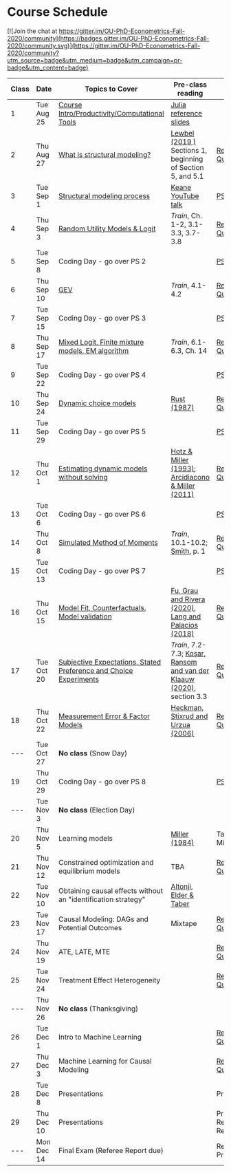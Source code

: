 # Course Schedule

[![Join the chat at https://gitter.im/OU-PhD-Econometrics-Fall-2020/community](https://badges.gitter.im/OU-PhD-Econometrics-Fall-2020/community.svg)](https://gitter.im/OU-PhD-Econometrics-Fall-2020/community?utm_source=badge&utm_medium=badge&utm_campaign=pr-badge&utm_content=badge)

| **Class**  | **Date**  | **Topics to Cover**  | **Pre-class reading** | **Due** |
|--- |---  |--- |---  |---  |
| 1  | Tue Aug 25  | [Course Intro/Productivity/Computational Tools](https://raw.githack.com/OU-PhD-Econometrics/fall-2020/master/LectureNotes/01-Productivity/01slides.html) | [Julia reference slides](https://raw.githack.com/OU-PhD-Econometrics/fall-2020/master/LectureNotes/00-JuliaTips/00slides.html#1)  | |
| 2  | Thu Aug 27  | [What is structural modeling?](https://raw.githack.com/OU-PhD-Econometrics/fall-2020/master/LectureNotes/02-IntroStructuralModels/02slides.html) | [Lewbel (2019 )](https://doi.org/10.1257/jel.20181361) Sections 1, beginning of Section 5, and 5.1  | [Reading Quiz](https://github.com/OU-PhD-Econometrics/fall-2020/blob/master/ReadingQuizzes/RQ1.md)  |
| 3  | Tue Sep  1  | [Structural modeling process](https://raw.githack.com/OU-PhD-Econometrics/fall-2020/master/LectureNotes/03-StructuralWorkflow/03slides.html) | [Keane YouTube talk](https://www.youtube.com/watch?v=0hazaPBAYWE) | [PS 1](https://github.com/OU-PhD-Econometrics/fall-2020/blob/master/ProblemSets/PS1-julia-intro/PS1.pdf)  |
| 4  | Thu Sep  3  | [Random Utility Models & Logit](https://raw.githack.com/OU-PhD-Econometrics/fall-2020/master/LectureNotes/04-StaticDiscreteChoice/04slides.html) |  _Train_,  Ch. 1-2, 3.1-3.3, 3.7-3.8  | [Reading Quiz](https://github.com/OU-PhD-Econometrics/fall-2020/blob/master/ReadingQuizzes/RQ2.md)  |
| 5  | Tue Sep  8  | Coding Day - go over PS 2  | | [PS 2](https://github.com/OU-PhD-Econometrics/fall-2020/blob/master/ProblemSets/PS2-optimization-intro/PS2.pdf) |
| 6  | Thu Sep 10  | [GEV](https://raw.githack.com/OU-PhD-Econometrics/fall-2020/master/LectureNotes/05-GEV/05slides.html)  | _Train_, 4.1-4.2  | [Reading Quiz](https://github.com/OU-PhD-Econometrics/fall-2020/blob/master/ReadingQuizzes/RQ3.md)  |
| 7  | Tue Sep 15  | Coding Day - go over PS 3  | | [PS 3](https://github.com/OU-PhD-Econometrics/fall-2020/blob/master/ProblemSets/PS3-gev/PS3.pdf)  |
| 8  | Thu Sep 17  | [Mixed Logit, Finite mixture models, EM algorithm](https://raw.githack.com/OU-PhD-Econometrics/fall-2020/fe8929212741bb59dc023713688f8763e51c71e6/LectureNotes/06-Mixture/06slides.html) | _Train_, 6.1-6.3, Ch. 14  | [Reading Quiz](https://github.com/OU-PhD-Econometrics/fall-2020/blob/master/ReadingQuizzes/RQ4.md)  |
| 9  | Tue Sep 22  | Coding Day - go over PS 4  | | [PS 4](https://github.com/OU-PhD-Econometrics/fall-2020/blob/master/ProblemSets/PS4-mixture/PS4.pdf)  |
| 10 | Thu Sep 24  | [Dynamic choice models](https://raw.githack.com/OU-PhD-Econometrics/fall-2020/082067f759eccd2a138ae5e050134c6421943e9d/LectureNotes/07-DDC/07slides.html)  | [Rust (1987)](http://www.jstor.org/stable/1911259)  | [Reading Quiz](https://github.com/OU-PhD-Econometrics/fall-2020/blob/master/ReadingQuizzes/RQ5.md)  |
| 11 | Tue Sep 29  | Coding Day - go over PS 5  | | [PS 5](https://github.com/OU-PhD-Econometrics/fall-2020/blob/master/ProblemSets/PS5-ddc/PS5.pdf)  |
| 12 | Thu Oct  1  | [Estimating dynamic models without solving](https://raw.githack.com/OU-PhD-Econometrics/fall-2020/e78398df8e95102ce9ec1cd8bb4b60d60a6a3709/LectureNotes/08-CCP/08slides.html)  | [Hotz & Miller (1993)](https://doi.org/10.2307/2298122); [Arcidiacono & Miller (2011)](https://doi.org/10.3982/ECTA7743)  | [Reading Quiz](https://github.com/OU-PhD-Econometrics/fall-2020/blob/master/ReadingQuizzes/RQ6.md)  |
| 13 | Tue Oct  6  | Coding Day - go over PS 6  | | [PS 6](https://github.com/OU-PhD-Econometrics/fall-2020/blob/master/ProblemSets/PS6-ccp/PS6.pdf)  |
| 14 | Thu Oct  8  | [Simulated Method of Moments](https://raw.githack.com/OU-PhD-Econometrics/fall-2020/24b0d44f914bda6f549d5a446468cd16d1948dd6/LectureNotes/09-SMM/09slides.html)  | _Train_, 10.1-10.2; [Smith](http://www.econ.yale.edu/smith/palgrave7.pdf), p. 1  | [Reading Quiz](https://github.com/OU-PhD-Econometrics/fall-2020/blob/master/ReadingQuizzes/RQ7.md)  |
| 15 | Tue Oct 13  | Coding Day - go over PS 7  | | [PS 7](https://github.com/OU-PhD-Econometrics/fall-2020/blob/master/ProblemSets/PS7-smm/PS7.pdf)  |
| 16 | Thu Oct 15  | [Model Fit, Counterfactuals, Model validation](https://raw.githack.com/OU-PhD-Econometrics/fall-2020/master/LectureNotes/10-Cfl/10slides.html) | [Fu, Grau and Rivera (2020)](https://www.ssc.wisc.edu/~cfu/wander.pdf), [Lang and Palacios (2018)](http://people.bu.edu/lang/Lang%20and%20Palacios.pdf) | [Reading Quiz](https://github.com/OU-PhD-Econometrics/fall-2020/blob/master/ReadingQuizzes/RQ8.md)  |
| 17 | Tue Oct 20  | [Subjective Expectations, Stated Preference and Choice Experiments](https://raw.githack.com/OU-PhD-Econometrics/fall-2020/master/LectureNotes/11-SubjExp/11slides.html)  | _Train_, 7.2-7.3; [Koşar, Ransom and van der Klaauw (2020)](https://tyleransom.github.io/research/SCE_migration.pdf), section 3.3 | [Reading Quiz](https://github.com/OU-PhD-Econometrics/fall-2020/blob/master/ReadingQuizzes/RQ9.md)  |
| 18 | Thu Oct 22  | [Measurement Error & Factor Models](https://raw.githack.com/OU-PhD-Econometrics/fall-2020/fcdfaa8be0acf072f7d251e1d29632eccd74da05/LectureNotes/12-Factor/12slides.html)  | [Heckman, Stixrud and Urzua (2006)](https://jenni.uchicago.edu/papers/Heckman-Stixrud-Urzua_JOLE_v24n3_2006.pdf)  | [Reading Quiz](https://github.com/OU-PhD-Econometrics/fall-2020/blob/master/ReadingQuizzes/RQ10.md)  |
| --- | Tue Oct 27  | **No class** (Snow Day)  | | |
| 19 | Thu Oct 29  | Coding Day - go over PS 8  | | [PS 8](https://github.com/OU-PhD-Econometrics/fall-2020/blob/master/ProblemSets/PS8-factor/PS8.pdf)  |
| ---  | Tue Nov  3  | **No class** (Election Day)  | | |
| 20 | Thu Nov 5   | Learning models | [Miller (1984)](https://doi.org/10.1086/261276) | Take-home Midterm | 
| 21 | Thu Nov 12  | Constrained optimization and equilibrium models | TBA  | [Reading Quiz](https://github.com/OU-PhD-Econometrics/fall-2020/blob/master/ReadingQuizzes/RQ11.md) |
| 22 | Tue Nov 10  | Obtaining causal effects without an "identification strategy"  | [Altonji, Elder & Taber](https://doi.org/10.1086/426036) |  | [Reading Quiz](https://github.com/OU-PhD-Econometrics/fall-2020/blob/master/ReadingQuizzes/RQ12.md) | 
| 23 | Tue Nov 17  | Causal Modeling: DAGs and Potential Outcomes | Mixtape | [Reading Quiz](https://github.com/OU-PhD-Econometrics/fall-2020/blob/master/ReadingQuizzes/RQ13.md) |
| 24 | Thu Nov 19  | ATE, LATE, MTE | | [Reading Quiz](https://github.com/OU-PhD-Econometrics/fall-2020/blob/master/ReadingQuizzes/RQ14.md) |
| 25 | Tue Nov 24  | Treatment Effect  Heterogeneity| | [Reading Quiz](https://github.com/OU-PhD-Econometrics/fall-2020/blob/master/ReadingQuizzes/RQ15.md) |
| ---  | Thu Nov 26  | **No class** (Thanksgiving)  | | |
| 26 | Tue Dec  1  | Intro to Machine Learning | | [Reading Quiz](https://github.com/OU-PhD-Econometrics/fall-2020/blob/master/ReadingQuizzes/RQ16.md) |
| 27 | Thu Dec  3  | Machine Learning for Causal Modeling  | | [Reading Quiz](https://github.com/OU-PhD-Econometrics/fall-2020/blob/master/ReadingQuizzes/RQ17.md) |
| 28 | Tue Dec  8  | Presentations  | | Presentation  |
| 29 | Thu Dec 10  | Presentations  | | Presentation, Referee Report  |
| ---  | Mon Dec 14  | Final Exam (Referee Report due)  | | Research Proposal |
